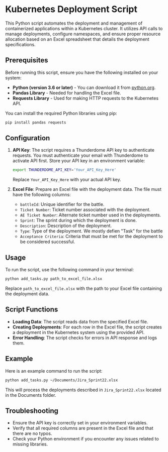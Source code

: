 # Kubernetes Deployment Script

This Python script automates the deployment and management of containerized applications within a Kubernetes cluster. It utilizes API calls to manage deployments, configure namespaces, and ensure proper resource allocation based on an Excel spreadsheet that details the deployment specifications.

## Prerequisites

Before running this script, ensure you have the following installed on your system:

- **Python (version 3.6 or later)** - You can download it from [python.org](https://www.python.org/downloads/).
- **Pandas Library** - Needed for handling the Excel file.
- **Requests Library** - Used for making HTTP requests to the Kubernetes API.

You can install the required Python libraries using pip:

```bash
pip install pandas requests
```

## Configuration

1. **API Key**: The script requires a Thunderdome API key to authenticate requests. You must authenticate your email with Thunderdome to activate API first. Store your API key in an environment variable:

    ```bash
    export THUNDERDOME_API_KEY='Your_API_Key_Here'
    ```

    Replace `Your_API_Key_Here` with your actual API key.

2. **Excel File**: Prepare an Excel file with the deployment data. The file must have the following columns:
   - `battleId`: Unique identifier for the battle.
   - `Ticket Number`: Ticket number associated with the deployment.
   - `AE Ticket Number`: Alternate ticket number used in the deployments.
   - `Sprint`: The sprint during which the deployment is done.
   - `Description`: Description of the deployment.
   - `Type`: Type of the deployment. We mostly defien "Task" for the battle
   - `Acceptance Criteria`: Criteria that must be met for the deployment to be considered successful.

## Usage

To run the script, use the following command in your terminal:

```bash
python add_tasks.py path_to_excel_file.xlsx
```

Replace `path_to_excel_file.xlsx` with the path to your Excel file containing the deployment data.

## Script Functions

- **Loading Data**: The script reads data from the specified Excel file.
- **Creating Deployments**: For each row in the Excel file, the script creates a deployment in the Kubernetes system using the provided API.
- **Error Handling**: The script checks for errors in API response and logs them.

## Example

Here is an example command to run the script:

```bash
python add_tasks.py ~/Documents/Jira_Sprint22.xlsx
```

This will process the deployments described in `Jira_Sprint22.xlsx` located in the Documents folder.

## Troubleshooting

- Ensure the API key is correctly set in your environment variables.
- Verify that all required columns are present in the Excel file and that there are no typos.
- Check your Python environment if you encounter any issues related to missing libraries.
